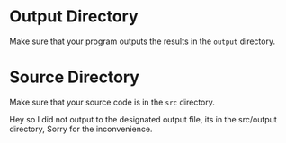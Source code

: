 # Output Directory

Make sure that your program outputs the results in the `output` directory.

# Source Directory

Make sure that your source code is in the `src` directory.


Hey so I did not output to the designated output file, its in the src/output directory,
Sorry for the inconvenience. 
